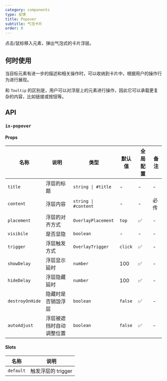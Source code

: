 ```yaml
---
category: components
type: 反馈
title: Popover
subtitle: 气泡卡片
order: 0
---
```


点击/鼠标移入元素，弹出气泡式的卡片浮层。

## 何时使用

当目标元素有进一步的描述和相关操作时，可以收纳到卡片中，根据用户的操作行为进行展现。

和 `Tooltip` 的区别是，用户可以对浮层上的元素进行操作，因此它可以承载更复杂的内容，比如链接或按钮等。

## API

### `ix-popover`

#### Props

| 名称 | 说明 | 类型  | 默认值 | 全局配置 | 备注 |
| --- | --- | --- | --- | --- | --- |
| `title` | 浮层的标题 | `string \| #title` | - | - | - |
| `content` | 浮层内容 | `string \| #content` | - | - | 必传 |
| `placement` | 浮层的对齐方式 | `OverlayPlacement` | `top` | ✅ | - |
| `visibile` | 是否显隐 | `boolean` | - | - | - |
| `trigger` | 浮层触发方式 | `OverlayTrigger` | `click` | ✅ | - |
| `showDelay` | 浮层显示延时 | `number` | 100 | ✅ | - |
| `hideDelay` | 浮层隐藏延时 | `number` | 100 | ✅ | - |
| `destroyOnHide` | 隐藏时是否销毁浮层 | `boolean` | `false` | ✅ | - |
| `autoAdjust` | 浮层被遮挡时自动调整位置 | `boolean` | `false` | ✅ | - |

#### Slots

| 名称 | 说明 |
| --- | --- |
| `default` | 触发浮层的 trigger |
